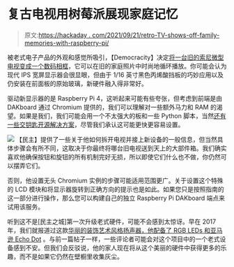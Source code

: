 # 复古电视用树莓派展现家庭记忆

> 原文:[https://hackaday . com/2021/09/21/retro-TV-shows-off-family-memories-with-raspberry-pi/](https://hackaday.com/2021/09/21/retro-tv-shows-off-family-memories-with-raspberry-pi/)

被老式电子产品的外观和感觉所吸引，【Democracity】决定[将一台旧的索尼微型电视变成一个数码相框](https://www.instructables.com/Retro-TV-With-Raspberry-Pi/)，它可以在旧的家庭照片中时尚地循环播放。你可能会认为现代 IPS 宽屏显示器会很显眼，但由于 1/16 英寸黑色丙烯酸挡板的巧妙应用以及仍安装在前面板的原始玻璃，新硬件融入得非常好。

驱动新显示器的是 Raspberry Pi 4，这听起来可能有些夸张，但考虑到前端是由 DAKboard 通过 Chromium 提供的，我们可以理解对一些额外马力和 RAM 的渴望。如果是我们，我们可能会用一个不太强大的板和一些 Python 脚本，当然[还有一些交钥匙开源解决方案](https://hackaday.com/2018/03/05/shoot-and-forget-digital-photo-frame/)，尽管我们承认这可能更快更容易设置。

[![](../Images/4254fa620870b1f9c40baa0a6a269d17.png)](https://hackaday.com/wp-content/uploads/2021/09/retrophotos_detail.jpg) 【民主】提供了一些关于他如何拆开电视并接上新设备的一般信息，但当然具体步骤会有所不同，这取决于你最终将哪台旧电视送到天上的大部件箱。我们确实喜欢他确保按钮和旋钮的所有机制完好无损，所以即使它们什么也不做，你仍然可以摆弄它们。

否则，他设置无头 Chromium 实例的步骤可能适用范围更广。关于设置这个特殊的 LCD 模块和将显示器旋转到正确方向的提示也是如此。如果您只是按照指南的这一部分进行操作，那么您可以构建自己的独立 Raspberry Pi DAKboard 端点来试用该服务。

听到这不是[民主之城]第一次升级老式硬件，可能不会感到太惊讶。早在 2017 年，我们就报道过这款[华丽的装饰艺术风格扬声器，他配备了 RGB LEDs 和亚马逊 Echo Dot](https://hackaday.com/2017/10/16/echo-dot-finds-swanky-new-home-in-art-deco-speaker/) 。与前一篇帖子一样，一些评论者可能会对这个项目中的一个老式设备感到不安。但我们会反驳说，他的家人现在将从这个美丽的硬件中获得更多的乐趣，而不是如果它仍然在壁橱里收集灰尘。